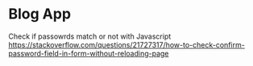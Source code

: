 # Blog App


Check if passowrds match or not with Javascript
https://stackoverflow.com/questions/21727317/how-to-check-confirm-password-field-in-form-without-reloading-page